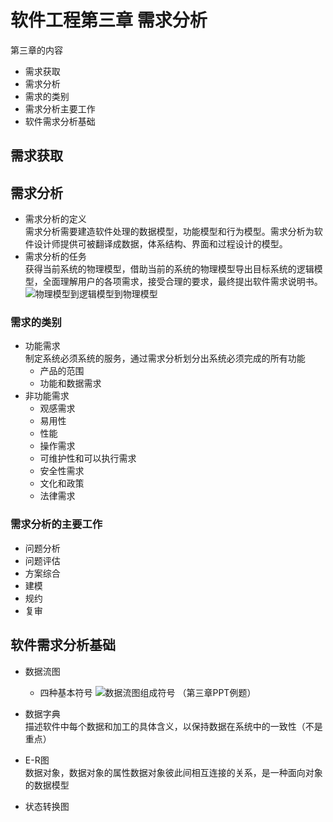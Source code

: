 # 软件工程第三章 需求分析
第三章的内容
- 需求获取
- 需求分析
- 需求的类别
- 需求分析主要工作
- 软件需求分析基础
## 需求获取

## 需求分析
- 需求分析的定义<br>
需求分析需要建造软件处理的数据模型，功能模型和行为模型。需求分析为软件设计师提供可被翻译成数据，体系结构、界面和过程设计的模型。
- 需求分析的任务<br>
获得当前系统的物理模型，借助当前的系统的物理模型导出目标系统的逻辑模型，全面理解用户的各项需求，接受合理的要求，最终提出软件需求说明书。
![物理模型到逻辑模型到物理模型](https://upload-images.jianshu.io/upload_images/4714178-11b8d70fbaa62ecb.png?imageMogr2/auto-orient/strip%7CimageView2/2/w/1240)

### 需求的类别
- 功能需求<br>
制定系统必须系统的服务，通过需求分析划分出系统必须完成的所有功能
    - 产品的范围
    - 功能和数据需求
- 非功能需求
    - 观感需求
    - 易用性
    - 性能
    - 操作需求
    - 可维护性和可以执行需求
    - 安全性需求
    - 文化和政策
    - 法律需求 


### 需求分析的主要工作
- 问题分析
- 问题评估
- 方案综合
- 建模
- 规约
- 复审

## 软件需求分析基础
- 数据流图
    - 四种基本符号
![数据流图组成符号](https://upload-images.jianshu.io/upload_images/4714178-76fc43937ff79430.png?imageMogr2/auto-orient/strip%7CimageView2/2/w/1240)
（第三章PPT例题）

- 数据字典<br>
描述软件中每个数据和加工的具体含义，以保持数据在系统中的一致性（不是重点）

- E-R图<br>
数据对象，数据对象的属性数据对象彼此间相互连接的关系，是一种面向对象的数据模型

- 状态转换图<br>
